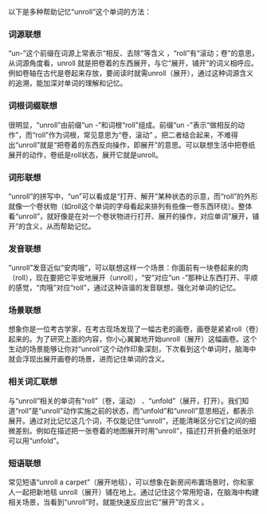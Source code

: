 以下是多种帮助记忆“unroll”这个单词的方法：

### 词源联想
“un-”这个前缀在词源上常表示“相反、去除”等含义 ，“roll”有“滚动；卷”的意思，从词源角度看，unroll 就是把卷着的东西展开，与它“展开，铺开”的词义相呼应。例如卷轴在古代是卷起来存放，要阅读时就需unroll（展开），通过这种词源含义的追溯，能加深对单词的理解和记忆。

### 词根词缀联想
很明显，“unroll”由前缀“un -”和词根“roll”组成。前缀“un -”表示“做相反的动作”，而“roll”作为词根，常见意思为“卷，滚动” 。把二者结合起来，不难得出“unroll”就是“把卷着的东西反向操作，即展开”的意思。可以联想生活中把卷纸展开的动作，卷纸是roll状态，展开它就是unroll。 

### 词形联想
“unroll”的拼写中，“un”可以看成是“打开、解开”某种状态的示意，而“roll”的外形就像一个卷状物（如roll这个单词的字母看起来排列有些像一卷东西环绕）。整体看“unroll”，就好像是在对一个卷状物进行打开、展开的操作，对应单词“展开，铺开”的含义，从而帮助记忆。

### 发音联想
“unroll”发音近似“安肉哦”，可以联想这样一个场景：你面前有一块卷起来的肉（roll），现在要把它平安地展开（unroll），“安”对应“un -”那种让东西打开、平顺的感觉，“肉哦”对应“roll”，通过这种诙谐的发音联想，强化对单词的记忆。

### 场景联想
想象你是一位考古学家，在考古现场发现了一幅古老的画卷，画卷是紧紧roll（卷）起来的。为了研究上面的内容，你小心翼翼地开始unroll（展开）这幅画卷。这个生动的场景能够让你对“unroll”这个动作印象深刻，下次看到这个单词时，脑海中就会浮现出展开画卷的场景，进而记住单词的含义。

### 相关词汇联想
与“unroll”相关的单词有“roll”（卷，滚动） 、“unfold”（展开，打开）。我们知道“roll”是“unroll”动作实施之前的状态，而“unfold”和“unroll”意思相近，都表示展开。通过对比记忆这几个词，不仅能记住“unroll”，还能清晰区分它们之间的细微差别。例如在描述把一张卷着的地图展开时用“unroll”，描述打开折叠的纸张时可以用“unfold”。 

### 短语联想
常见短语“unroll a carpet”（展开地毯），可以想象在新房间布置场景时，你和家人一起把新地毯 unroll（展开）铺在地上。通过记住这个常用短语，在脑海中构建相关场景，当看到“unroll”时，就能快速反应出它“展开”的含义 。 